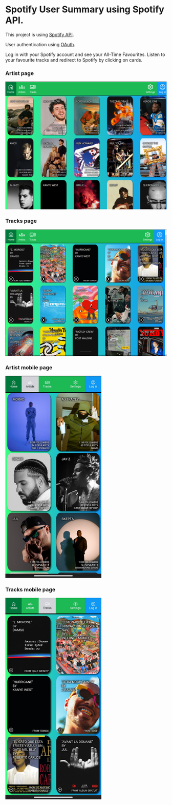 # Spotify User Summary using Spotify API.

This project is using [Spotify API](https://developer.spotify.com/documentation/web-api/).

User authentication using [OAuth](https://developer.spotify.com/documentation/general/guides/authorization/code-flow/).

Log in with your Spotify account and see your All-Time Favourites. Listen to your favourite tracks and redirect to Spotify by clicking on cards.

### Artist page
<img src="https://github.com/mkaniukk/spotify-summary/blob/main/img/desktop_snapshot_artists.png" width="600">

### Tracks page
<img src="https://github.com/mkaniukk/spotify-summary/blob/main/img/desktop_snapshot_tracks.png" width="600">

### Artist mobile page
<img src="https://github.com/mkaniukk/spotify-summary/blob/main/img/mobile_snapshot_artists.jpg" width="300">

### Tracks mobile page
<img src="https://github.com/mkaniukk/spotify-summary/blob/main/img/mobile_snapshot_tracks.jpg" width="300">
